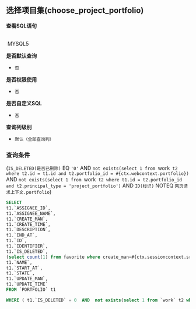 ## 选择项目集(choose_project_portfolio) <!-- {docsify-ignore-all} -->



<p class="panel-title"><b>查看SQL语句</b></p>
<br>

<el-row>
&nbsp;<el-tag @click="MYSQL5 = true">MYSQL5</el-tag>
</el-row>

<br>
<p class="panel-title"><b>是否默认查询</b></p>

* `否`

<p class="panel-title"><b>是否权限使用</b></p>

* `否`

<p class="panel-title"><b>是否自定义SQL</b></p>

* `否`

<p class="panel-title"><b>查询列级别</b></p>

* `默认（全部查询列）`



### 查询条件

(`IS_DELETED(是否已删除)` EQ `'0'` AND `not exists(select 1 from `work` t2 where t2.id = t1.id and t2.portfolio_id = #{ctx.webcontext.portfolio})` AND `not exists(select 1 from `work` t2 where t1.id = t2.portfolio_id and t2.principal_type = 'project_portfolio')` AND `ID(标识)` NOTEQ `网页请求上下文.portfolio`)





<el-dialog v-model="MYSQL5" title="MYSQL5">

```sql
SELECT
t1.`ASSIGNEE_ID`,
t1.`ASSIGNEE_NAME`,
t1.`CREATE_MAN`,
t1.`CREATE_TIME`,
t1.`DESCRIPTION`,
t1.`END_AT`,
t1.`ID`,
t1.`IDENTIFIER`,
t1.`IS_DELETED`,
(select count(1) from favorite where create_man=#{ctx.sessioncontext.srfpersonid} and OWNER_ID=t1.`ID` ) AS `IS_FAVORITE`,
t1.`NAME`,
t1.`START_AT`,
t1.`STATE`,
t1.`UPDATE_MAN`,
t1.`UPDATE_TIME`
FROM `PORTFOLIO` t1 

WHERE ( t1.`IS_DELETED` = 0  AND  not exists(select 1 from `work` t2 where t2.id = t1.id and t2.portfolio_id = #{ctx.webcontext.portfolio})  AND  not exists(select 1 from `work` t2 where t1.id = t2.portfolio_id and t2.principal_type = 'project_portfolio')  AND  t1.`ID` <> #{ctx.webcontext.portfolio} )
```

</el-dialog>

<script>
 const { createApp } = Vue
  createApp({
    data() {
      return {
                MYSQL5 : false
        
      }
    },
    methods: {
    }
  }).use(ElementPlus).mount('#app')
</script>